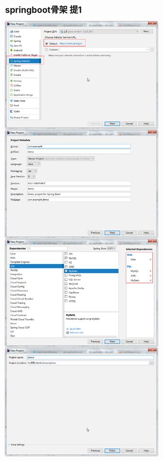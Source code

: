 # springboot骨架 提1
![image](https://github.com/shanhunguao/springboot/blob/master/image/20180926174038560.png)
![image](https://github.com/shanhunguao/springboot/blob/master/image/20180926174149120.png)
![image](https://github.com/shanhunguao/springboot/blob/master/image/20180926174507971.png)
![image](https://github.com/shanhunguao/springboot/blob/master/image/20180926174536917.png)




